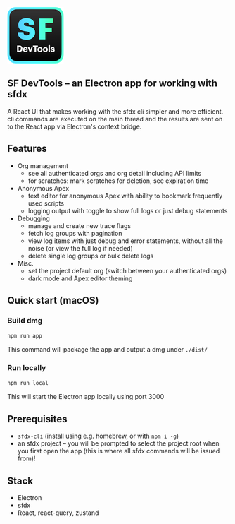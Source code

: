 ![SF DevTools](public/icon_128x128.png)

## SF DevTools – an Electron app for working with sfdx
A React UI that makes working with the sfdx cli simpler and more efficient. cli commands are executed on the main thread and the results are sent on to the React app via Electron's context bridge.

## Features
- Org management
  - see all authenticated orgs and org detail including API limits
  - for scratches: mark scratches for deletion, see expiration time
- Anonymous Apex
  - text editor for anonymous Apex with ability to bookmark frequently used scripts
  - logging output with toggle to show full logs or just debug statements
- Debugging
  - manage and create new trace flags
  - fetch log groups with pagination
  - view log items with just debug and error statements, without all the noise (or view the full log if needed)
  - delete single log groups or bulk delete logs
- Misc.
  - set the project default org (switch between your authenticated orgs)
  - dark mode and Apex editor theming
## Quick start (macOS)
### Build dmg
```bash
npm run app
```
This command will package the app and output a dmg under `./dist/`
### Run locally
```bash
npm run local
```
This will start the Electron app locally using port 3000

## Prerequisites
- `sfdx-cli` (install using e.g. homebrew, or with `npm i -g`)
- an sfdx project – you will be prompted to select the project root when you first open the app (this is where all sfdx commands will be issued from)!

## Stack
- Electron
- sfdx
- React, react-query, zustand
